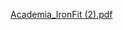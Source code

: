 [Academia_IronFit (2).pdf](https://github.com/user-attachments/files/20466935/Academia_IronFit.2.pdf)
